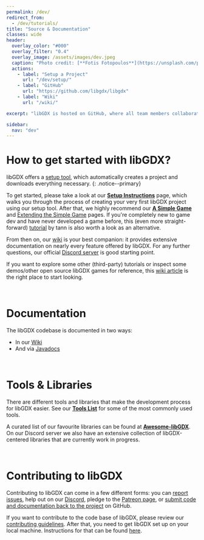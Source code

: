 ```yaml
---
permalink: /dev/
redirect_from:
  - /dev/tutorials/
title: "Source & Documentation"
classes: wide
header:
  overlay_color: "#000"
  overlay_filter: "0.4"
  overlay_image: /assets/images/dev.jpeg
  caption: "Photo credit: [**Fotis Fotopoulos**](https://unsplash.com/photos/DuHKoV44prg)"
  actions:
    - label: "Setup a Project"
      url: "/dev/setup/"
    - label: "GitHub"
      url: "https://github.com/libgdx/libgdx"
    - label: "Wiki"
      url: "/wiki/"

excerpt: "libGDX is hosted on GitHub, where all team members collaborate. Fork, star and contribute to our project!"

sidebar:
  nav: "dev"
---
```


# How to get started with libGDX?
libGDX offers a [setup tool](/dev/project-generation/), which automatically creates a project and downloads everything necessary.
{: .notice--primary}

To get started, please take a look at our **[Setup Instructions](/dev/setup/)** page, which walks you through the process of creating your very first libGDX project using our setup tool. After that, we highly recommend our **[A Simple Game](/dev/simple-game/)** and [Extending the Simple Game](/dev/simple-game-extended/) pages. If you're completely new to game dev and have never developed a game before, this (even more straight-forward) [tutorial](https://colourtann.github.io/HelloLibgdx/) by tann is also worth a look as an alternative.

From then on, our [wiki](/wiki/) is your best companion: it provides extensive documentation on nearly every feature offered by libGDX. For any further questions, our official [Discord server](/community/) is good starting point.

If you want to explore some other (third-party) tutorials or inspect some demos/other open source libGDX games for reference, this [wiki article](/wiki/start/demos-and-tutorials) is the right place to start looking.

<br/>

# Documentation
The libGDX codebase is documented in two ways:
- In our [Wiki](/wiki/)
- And via [Javadocs](https://libgdx.badlogicgames.com/ci/nightlies/docs/api/)

<br/>

# Tools & Libraries
There are different tools and libraries that make the development process for libGDX easier. See our **[Tools List](/dev/tools/)** for some of the most commonly used tools.

A curated list of our favourite libraries can be found at **[Awesome-libGDX](https://github.com/rafaskb/awesome-libgdx#readme)**. On our Discord server we also have an extensive collection of libGDX-centered libraries that are currently work in progress.

<br/>

# Contributing to libGDX
Contributing to libGDX can come in a few different forms: you can [report issues](/dev/issues/), help out on our [Discord](/community/), pledge to the [Patreon page](/funding/), or [submit code and documentation back to the project](/dev/contributing/) on GitHub.

If you want to contribute to the code base of libGDX, please review our [contributing guidelines](/dev/contributing/). After that, you need to get libGDX set up on your local machine. Instructions for that can be found [here](/dev/from_source/).
